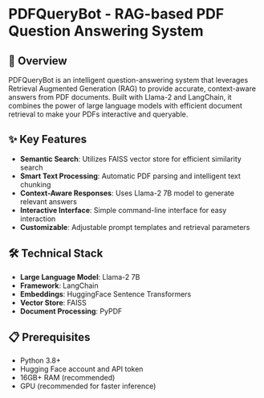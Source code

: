 # PDFQueryBot - RAG-based PDF Question Answering System

## 🚀 Overview
PDFQueryBot is an intelligent question-answering system that leverages Retrieval Augmented Generation (RAG) to provide accurate, context-aware answers from PDF documents. Built with Llama-2 and LangChain, it combines the power of large language models with efficient document retrieval to make your PDFs interactive and queryable.

## ✨ Key Features

- **Semantic Search**: Utilizes FAISS vector store for efficient similarity search
- **Smart Text Processing**: Automatic PDF parsing and intelligent text chunking
- **Context-Aware Responses**: Uses Llama-2 7B model to generate relevant answers
- **Interactive Interface**: Simple command-line interface for easy interaction
- **Customizable**: Adjustable prompt templates and retrieval parameters

## 🛠️ Technical Stack

- **Large Language Model**: Llama-2 7B
- **Framework**: LangChain
- **Embeddings**: HuggingFace Sentence Transformers
- **Vector Store**: FAISS
- **Document Processing**: PyPDF

## 📋 Prerequisites

- Python 3.8+
- Hugging Face account and API token
- 16GB+ RAM (recommended)
- GPU (recommended for faster inference)